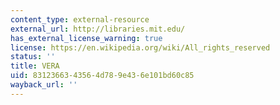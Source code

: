 ```yaml
---
content_type: external-resource
external_url: http://libraries.mit.edu/
has_external_license_warning: true
license: https://en.wikipedia.org/wiki/All_rights_reserved
status: ''
title: VERA
uid: 83123663-4356-4d78-9e43-6e101bd60c85
wayback_url: ''
---
```

